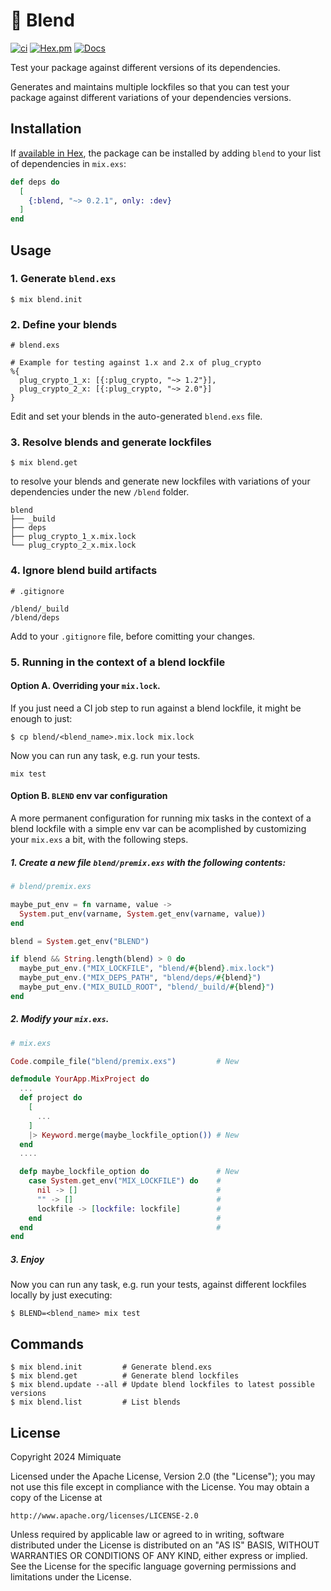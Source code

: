 # 🥣 Blend

[![ci](https://github.com/mimiquate/blend/actions/workflows/ci.yml/badge.svg?branch=main)](https://github.com/mimiquate/blend/actions?query=branch%3Amain)
[![Hex.pm](https://img.shields.io/hexpm/v/blend.svg)](https://hex.pm/packages/blend)
[![Docs](https://img.shields.io/badge/docs-gray.svg)](https://hexdocs.pm/blend)

Test your package against different versions of its dependencies.

Generates and maintains multiple lockfiles so that you can test your package
against different variations of your dependencies versions.

## Installation

If [available in Hex](https://hex.pm/docs/publish), the package can be installed
by adding `blend` to your list of dependencies in `mix.exs`:

```elixir
def deps do
  [
    {:blend, "~> 0.2.1", only: :dev}
  ]
end
```

## Usage

### 1. Generate `blend.exs`

```
$ mix blend.init
```

### 2. Define your blends

```
# blend.exs

# Example for testing against 1.x and 2.x of plug_crypto
%{
  plug_crypto_1_x: [{:plug_crypto, "~> 1.2"}],
  plug_crypto_2_x: [{:plug_crypto, "~> 2.0"}]
}
```

Edit and set your blends in the auto-generated `blend.exs` file.


### 3. Resolve blends and generate lockfiles

```
$ mix blend.get
```

to resolve your blends and generate new lockfiles with variations of your dependencies under the new `/blend` folder.

```
blend
├── _build
├── deps
├── plug_crypto_1_x.mix.lock
└── plug_crypto_2_x.mix.lock

```

### 4. Ignore blend build artifacts

```
# .gitignore

/blend/_build
/blend/deps
```

Add to your `.gitignore` file, before comitting your changes.


### 5. Running in the context of a blend lockfile

#### Option A. Overriding your `mix.lock`.

If you just need a CI job step to run against a blend lockfile, it might be enough to just:

```
$ cp blend/<blend_name>.mix.lock mix.lock
```

Now you can run any task, e.g. run your tests.

```
mix test
```

#### Option B. `BLEND` env var configuration

A more permanent configuration for running mix tasks in the context of a blend lockfile with a simple env var
can be acomplished by customizing your `mix.exs` a bit, with the following steps.

##### 1. Create a new file `blend/premix.exs` with the following contents:

```elixir
# blend/premix.exs

maybe_put_env = fn varname, value ->
  System.put_env(varname, System.get_env(varname, value))
end

blend = System.get_env("BLEND")

if blend && String.length(blend) > 0 do
  maybe_put_env.("MIX_LOCKFILE", "blend/#{blend}.mix.lock")
  maybe_put_env.("MIX_DEPS_PATH", "blend/deps/#{blend}")
  maybe_put_env.("MIX_BUILD_ROOT", "blend/_build/#{blend}")
end
```

##### 2. Modify your `mix.exs`.

```elixir
# mix.exs

Code.compile_file("blend/premix.exs")         # New

defmodule YourApp.MixProject do
  ...
  def project do
    [
      ...
    ]
    |> Keyword.merge(maybe_lockfile_option()) # New
  end
  ....

  defp maybe_lockfile_option do               # New
    case System.get_env("MIX_LOCKFILE") do    #
      nil -> []                               #
      "" -> []                                #
      lockfile -> [lockfile: lockfile]        #
    end                                       #
  end                                         #
end            
```

##### 3. Enjoy

Now you can run any task, e.g. run your tests, against different lockfiles locally by just executing:

```
$ BLEND=<blend_name> mix test
```

## Commands

```
$ mix blend.init         # Generate blend.exs
$ mix blend.get          # Generate blend lockfiles
$ mix blend.update --all # Update blend lockfiles to latest possible versions
$ mix blend.list         # List blends
```

## License

Copyright 2024 Mimiquate

Licensed under the Apache License, Version 2.0 (the "License");
you may not use this file except in compliance with the License.
You may obtain a copy of the License at

    http://www.apache.org/licenses/LICENSE-2.0

Unless required by applicable law or agreed to in writing, software
distributed under the License is distributed on an "AS IS" BASIS,
WITHOUT WARRANTIES OR CONDITIONS OF ANY KIND, either express or implied.
See the License for the specific language governing permissions and
limitations under the License.
